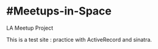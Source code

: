 #Meetups-in-Space
================

LA Meetup Project

This is a test site : practice with ActiveRecord and sinatra. 

